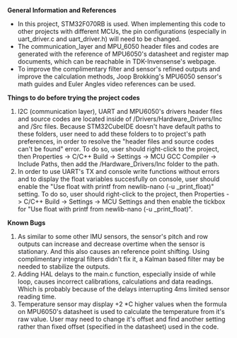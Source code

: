 **General Information and References**
* In this project, STM32F070RB is used. When implementing this code to other projects with different MCUs, the pin configurations (especially in uart_driver.c and uart_driver.h) will need to be changed.
* The communication_layer and MPU_6050 header files and codes are generated with the reference of MPU6050's datasheet and register map documents, which can be reachable in TDK-Invensense's webpage.   
* To improve the complimentary filter and sensor's refined outputs and improve the calculation methods, Joop Brokking's MPU6050 sensor's math guides and Euler Angles video references can be used.  

**Things to do before trying the project codes**
1) I2C (communication layer), UART and MPU6050's drivers header files and source codes are located inside of /Drivers/Hardware_Drivers/Inc and /Src files. Because STM32CubeIDE doesn't have default paths to these folders, user need to add these folders to to project's path preferences, in order to resolve the "header files and source codes can't be found" error. To do so, user should right-click to the project, then Properties -> C/C++ Build -> Settings -> MCU GCC Compiler -> Include Paths, then add the /Hardware_Drivers/Inc folder to the path.
2) In order to use UART's TX and console write functions without errors and to display the float variables succesfully on console, user should enable the "Use float with printf from newlib-nano (-u _print_float)" setting. To do so, user should right-click to the project, then Properties -> C/C++ Build -> Settings -> MCU Settings and then enable the tickbox for "Use float with printf from newlib-nano (-u _print_float)".

**Known Bugs**
1) As similar to some other IMU sensors, the sensor's pitch and row outputs can increase and decrease overtime when the sensor is stationary. And this also causes an reference point shifting. Using complimentary integral filters didn't fix it, a Kalman based filter may be needed to stabilize the outputs. 
2) Adding HAL delays to the main.c function, especially inside of while loop, causes incorrect calibrations, calculations and data readings. Which is probably because of the delays interrupting 4ms limited sensor reading time.
3) Temperature sensor may display +2 *C higher values when the formula on MPU6050's datasheet is used to calculate the temperature from it's raw value. User may need to change it's offset and find another setting rather than fixed offset (specified in the datasheet) used in the code.
